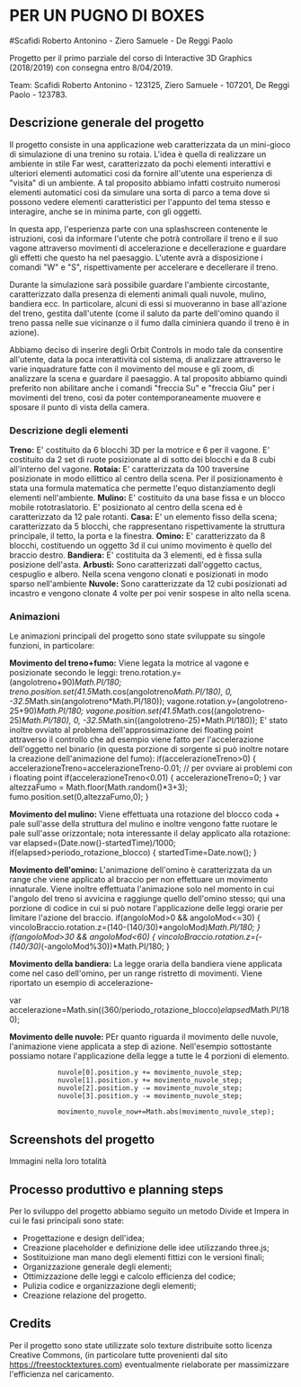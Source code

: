 # PER UN PUGNO DI BOXES
#Scafidi Roberto Antonino - Ziero Samuele - De Reggi Paolo

Progetto per il primo parziale del corso di Interactive 3D Graphics (2018/2019) con consegna entro 8/04/2019.

Team:
Scafidi Roberto Antonino - 123125,
Ziero Samuele - 107201,
De Reggi Paolo - 123783.

## Descrizione generale del progetto
Il progetto consiste in una applicazione web caratterizzata da un mini-gioco di simulazione di una trenino su rotaia. L'idea è quella di realizzare un ambiente in stile Far west, caratterizzato da pochi elementi interattivi e ulteriori elementi automatici cosi da fornire all'utente una esperienza di "visita" di un ambiente. A tal proposito abbiamo infatti costruito numerosi elementi automatici cosi da simulare una sorta di parco a tema dove si possono vedere elementi caratteristici per l'appunto del tema stesso e interagire, anche se in minima parte, con gli oggetti.

In questa app, l'esperienza parte con una splashscreen contenente le istruzioni, cosi da informare l'utente che potrà controllare il treno e il suo vagone attraverso movimenti di accelerazione e decellerazione e guardare gli effetti che questo ha nel paesaggio. L'utente avrà a disposizione i comandi "W" e "S", rispettivamente per accelerare e decellerare il treno.

Durante la simulazione sarà possibile guardare l'ambiente circostante, caratterizzato dalla presenza di elementi animali quali nuvole, mulino, bandiera ecc. In particolare, alcuni di essi si muoveranno in base all'azione del treno, gestita dall'utente (come il saluto da parte dell'omino quando il treno passa nelle sue vicinanze o il fumo dalla ciminiera quando il treno è in azione). 

Abbiamo deciso di inserire degli Orbit Controls in modo tale da consentire all'utente, data la poca interattività col sistema, di analizzare attraverso le varie inquadrature fatte con il movimento del mouse e gli zoom, di analizzare la scena e guardare il paesaggio. A tal proposito abbiamo quindi preferito non abilitare anche i comandi "freccia Su" e "freccia Giu" per i movimenti del treno, cosi da poter contemporaneamente muovere e sposare il punto di vista della camera.

### Descrizione degli elementi
**Treno:** E' costituito da 6 blocchi 3D per la motrice e 6 per il vagone. E' costituito da 2 set di ruote posizionate al di sotto dei blocchi e da 8 cubi all'interno del vagone.
**Rotaia:** E' caratterizzata da 100 traversine posizionate in modo ellittico al centro della scena. Per il posizionamento è stata una formula matematica che permette l'equo distanziamento degli elementi nell'ambiente.
**Mulino:** E' costituito da una base fissa e un blocco mobile rototraslatorio. E' posizionato al centro della scena ed è caratterizzato da 12 pale rotanti.
**Casa:** E' un elemento fisso della scena; caratterizzato da 5 blocchi, che rappresentano rispettivamente la struttura principale, il tetto, la porta e la finestra.
**Omino:** E' caratterizzato da 8 blocchi, costituendo un oggetto 3d il cui unimo movimento è quello del braccio destro.
**Bandiera:** E' costituita da 3 elementi, ed è fissa sulla posizione dell'asta.
**Arbusti:** Sono caratterizzati dall'oggetto cactus, cespuglio e albero. Nella scena vengono clonati e posizionati in modo sparso nell'ambiente
**Nuvole:** Sono caratterizzate da 12 cubi posizionati ad incastro e vengono clonate 4 volte per poi venir sospese in alto nella scena.

### Animazioni
Le animazioni principali del progetto sono state sviluppate su singole funzioni, in particolare:

**Movimento del treno+fumo:** Viene legata la motrice al vagone e posizionate secondo le leggi:
			treno.rotation.y=(angolotreno+90)*Math.PI/180;
			treno.position.set(41.5*Math.cos(angolotreno*Math.PI/180), 0, -32.5*Math.sin(angolotreno*Math.PI/180));
			vagone.rotation.y=(angolotreno-25+90)*Math.PI/180;
			vagone.position.set(41.5*Math.cos((angolotreno-25)*Math.PI/180), 0, -32.5*Math.sin((angolotreno-25)*Math.PI/180));
E' stato inoltre ovviato al problema dell'approssimazione dei floating point attraverso il controllo che ad esempio viene fatto per l'accelerazione dell'oggetto nel binario (in questa porzione di sorgente si può inoltre notare la creazione dell'animazione del fumo):
		if(accelerazioneTreno>0) {
				accelerazioneTreno=accelerazioneTreno-0.01;
				// per ovviare ai problemi con i floating point
				if(accelerazioneTreno<0.01) {
					accelerazioneTreno=0;
				}
				var altezzaFumo = Math.floor(Math.random()*3+3);
				fumo.position.set(0,altezzaFumo,0);
			}

**Movimento del mulino:** Viene effettuata una rotazione del blocco coda + pale sull'asse della struttura del mulino e inoltre vengono fatte ruotare le pale sull'asse orizzontale; nota interessante il delay applicato alla rotazione:
	var elapsed=(Date.now()-startedTime)/1000;
			if(elapsed>periodo_rotazione_blocco) {
				startedTime=Date.now();
			}

**Movimento dell'omino:** L'animazione dell'omino è caratterizzata da un range che viene applicato al braccio per non effettuare un movimento innaturale. Viene inoltre effettuata l'animazione solo nel momento in cui l'angolo del treno si avvicina e raggiunge quello dell'omino stesso; qui una porzione di codice in cui si può notare l'applicazione delle leggi orarie per limitare l'azione del braccio.
       if(angoloMod>0 && angoloMod<=30) {
					vincoloBraccio.rotation.z=(140-(140/30)*angoloMod)*Math.PI/180;
				}
				if(angoloMod>30 && angoloMod<60) {
					vincoloBraccio.rotation.z=(-(140/30)*(-angoloMod%30))*Math.PI/180;
				}

**Movimento della bandiera:** La legge oraria della bandiera viene applicata come nel caso dell'omino, per un range ristretto di movimenti. Viene riportato un esempio di accelerazione-

var accelerazione=Math.sin((360/periodo_rotazione_blocco)*elapsed*Math.PI/180);
			
**Movimento delle nuvole:** PEr quanto riguarda il movimento delle nuvole, l'animazione viene applicata a step di azione. Nell'esempio sottostante possiamo notare l'applicazione della legge a tutte le 4 porzioni di elemento.

				nuvole[0].position.y += movimento_nuvole_step;
				nuvole[1].position.y += movimento_nuvole_step;
				nuvole[2].position.y -= movimento_nuvole_step;
				nuvole[3].position.y -= movimento_nuvole_step;

				movimento_nuvole_now+=Math.abs(movimento_nuvole_step);

## Screenshots del progetto
Immagini nella loro totalità

## Processo produttivo e planning steps

Per lo sviluppo del progetto abbiamo seguito un metodo Divide et Impera in cui le fasi principali sono state:
- Progettazione e design dell'idea;
- Creazione placeholder e definizione delle idee utilizzando three.js;
- Sostituizione man mano degli elementi fittizi con le versioni finali;
- Organizzazione generale degli elementi;
- Ottimizzazione delle leggi e calcolo efficienza del codice;
- Pulizia codice e organizzazione degli elementi;
- Creazione relazione del progetto.

## Credits
Per il progetto sono state utilizzate solo texture distribuite sotto licenza Creative Commons, (in particolare tutte provenienti dal sito https://freestocktextures.com) eventualmente rielaborate per massimizzare l'efficienza nel caricamento.